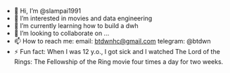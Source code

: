 - 👋 Hi, I’m @slampai1991
- 👀 I’m interested in movies and data engineering
- 🌱 I’m currently learning how to build a dwh
- 💞️ I’m looking to collaborate on ...
- 📫 How to reach me:
  email: btdwnhc@gmail.com
  telegram: @btdwn
- ⚡ Fun fact: When I was 12 y.o., I got sick and I watched The Lord of the Rings: The Fellowship of the Ring movie four times a day for two weeks. 

<!---
slampai1991/slampai1991 is a ✨ special ✨ repository because its `README.md` (this file) appears on your GitHub profile.
You can click the Preview link to take a look at your changes.
--->
